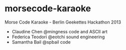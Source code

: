 morsecode-karaoke
=================

Morse Code Karaoke - Berlin Geekettes Hackathon 2013

* Claudine Chen @mingness
  code and ASCII art
* Federica Teodori @eotchi
  sound engineering
* Samantha Bail @spbail
  code